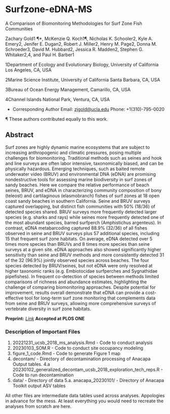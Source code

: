 # Surfzone-eDNA-MS
A Comparison of Biomonitoring Methodologies for Surf Zone Fish Communities

Zachary Gold1 ¶*, McKenzie Q. Koch1¶, Nicholas K. Schooler2, Kyle A. Emery2, Jenifer E. Dugan2, Robert J. Miller2, Henry M. Page2, Donna M. Schroeder3, David M. Hubbard2, Jessica R. Madden2, Stephen G. Whitaker2,4, and Paul H. Barber1

1Department of Ecology and Evolutionary Biology, University of California Los Angeles, CA, USA

2Marine Science Institute, University of California Santa Barbara, CA, USA 

3Bureau of Ocean Energy Management, Camarillo, CA, USA

4Channel Islands National Park, Ventura, CA, USA


*  Corresponding Author
Email: zjgold@ucla.edu 
Phone: +1(310)-795-0020 

¶ These authors contributed equally to this work.

## Abstract
Surf zones are highly dynamic marine ecosystems that are subject to increasing anthropogenic and climatic pressures, posing multiple challenges for biomonitoring. Traditional methods such as seines and hook and line surveys are often labor intensive, taxonomically biased, and can be physically hazardous. Emerging techniques, such as baited remote underwater video (BRUV) and environmental DNA (eDNA) are promising nondestructive tools for assessing marine biodiversity in surf zones of sandy beaches. Here we compare the relative performance of beach seines, BRUV, and eDNA in characterizing community composition of bony (teleost) and cartilaginous (elasmobranch) fishes of surf zones at 18 open coast sandy beaches in southern California. Seine and BRUV surveys captured overlapping, but distinct fish communities with 50% (18/36) of detected species shared. BRUV surveys more frequently detected larger species (e.g. sharks and rays) while seines more frequently detected one of the most abundant species, barred surfperch (Amphistichus argenteus). In contrast, eDNA metabarcoding captured 88.9% (32/36) of all fishes observed in seine and BRUV surveys plus 57 additional species, including 15 that frequent surf zone habitats. On average, eDNA detected over 5 times more species than BRUVs and 8 times more species than seine surveys at a given site. eDNA approaches also showed significantly higher sensitivity than seine and BRUV methods and more consistently detected 31 of the 32 (96.9%) jointly observed species across beaches. The four species detected by BRUV/seines, but not eDNA were only resolved at higher taxonomic ranks (e.g. Embiotocidae surfperches and Sygnathidae pipefishes). In frequent co-detection of species between methods limited comparisons of richness and abundance estimates, highlighting the challenge of comparing biomonitoring approaches. Despite potential for improvement, results overall demonstrate that eDNA can provide a cost-effective tool for long-term surf zone monitoring that complements data from seine and BRUV surveys, allowing more comprehensive surveys of vertebrate diversity in surf zone habitats.

**Preprint:** [*Link*](https://www.biorxiv.org/content/10.1101/2021.11.19.469341v1.full)
**Accepted at PLOS ONE**

### Description of Important Files
1. 20221231_ucsb_2018_ms_analysis.Rmd - Code to conduct analysis
2. 20230103_SOM.R - Code to conduct site occupancy modeling
3. figure_1_code.Rmd - Code to generate Figure 1 map
4. decontam/ - Directory of decontamination processing of Anacapa Output tables.
4.a 20230102_generalized_decontam_ucsb_2018_exploration_tech_reps.R - Code to run decontamination
5. data/ - Directory of data
5.a. anacapa_20230101/ - Directory of Anacapa Toolkit output ASV tables

All other files are intermediate data tables used across analyses. Appologies in advance for the mess. At least everything you would need to recreate the analyses from scratch are here.
